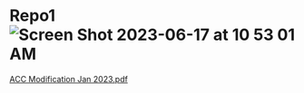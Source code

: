 # Repo1![Screen Shot 2023-06-17 at 10 53 01 AM](https://github.com/AudreyMelhy/Repo1/assets/54997283/0a30580e-4a54-473a-a561-8085a955f207)
[ACC Modification Jan 2023.pdf](https://github.com/AudreyMelhy/Repo1/files/12074515/ACC.Modification.Jan.2023.pdf)
